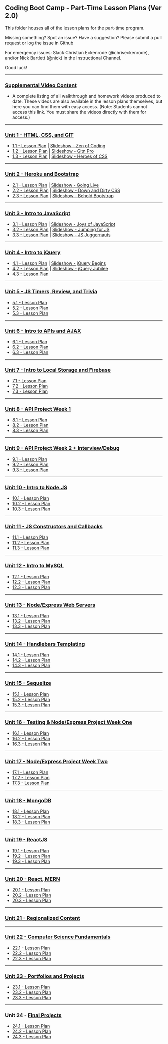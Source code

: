 ## Coding Boot Camp - Part-Time Lesson Plans (Ver 2.0)

This folder houses all of the lesson plans for the part-time program.

Missing something? Spot an issue? Have a suggestion? Please submit a pull request or log the issue in Github

For emergency issues: Slack Christian Eckenrode (@chriseckenrode), and/or Nick Bartlett (@nick) in the Instructional Channel.

Good luck!

- - -

### [Supplemental Video Content](../../VideoContent.md)

* A complete listing of all walkthrough and homework videos produced to date. These videos are also available in the lesson plans themselves, but here you can find them with easy access. (Note: Students cannot access this link. You must share the videos directly with them for access.)

- - -

### [Unit 1 - HTML, CSS, and GIT](01-Week)

* [1.1 - Lesson Plan](01-Week/01-Day/01-Day-LessonPlan.md) \| [Slideshow - Zen of Coding](01-Week/01-Day/Slide-Shows)
* [1.2 - Lesson Plan](01-Week/02-Day/02-Day-LessonPlan.md) \| [Slideshow - Gitn Pro](01-Week/02-Day/Slide-Shows)
* [1.3 - Lesson Plan](01-Week/03-Day/03-Day-LessonPlan.md) \| [Slideshow - Heroes of CSS](01-Week/03-Day/Slide-Shows)

- - -

### [Unit 2 - Heroku and Bootstrap](02-Week)

* [2.1 - Lesson Plan](02-Week/01-Day/01-Day-LessonPlan.md) \| [Slideshow - Going Live](02-Week/01-Day/Slide-Shows)
* [2.2 - Lesson Plan](02-Week/02-Day/02-Day-LessonPlan.md) \| [Slideshow - Down and Dirty CSS](02-Week/02-Day/Slide-Shows)
* [2.3 - Lesson Plan](02-Week/03-Day/03-Day-LessonPlan.md) \| [Slideshow - Behold Bootstrap](02-Week/03-Day/Slide-Shows)

- - -

### [Unit 3 - Intro to JavaScript](03-Week)

* [3.1 - Lesson Plan](03-Week/01-Day/01-Day-LessonPlan.md) \| [Slideshow - Joys of JavaScript](03-Week/01-Day/Slide-Shows)
* [3.2 - Lesson Plan](03-Week/02-Day/02-Day-LessonPlan.md) \| [Slideshow - Jumping for JS](03-Week/02-Day/Slide-Shows)
* [3.3 - Lesson Plan](03-Week/03-Day/03-Day-LessonPlan.md) \| [Slideshow - JS Juggernauts](03-Week/03-Day/Slide-Shows)

- - -

### [Unit 4 - Intro to jQuery](04-Week)

* [4.1 - Lesson Plan](04-Week/01-Day/01-Day-LessonPlan.md) \| [Slideshow - jQuery Begins](04-Week/01-Day/Slide-Shows)
* [4.2 - Lesson Plan](04-Week/02-Day/02-Day-LessonPlan.md) \| [Slideshow - jQuery Jubilee](04-Week/02-Day/Slide-Shows)
* [4.3 - Lesson Plan](04-Week/03-Day/03-Day-LessonPlan.md)

- - -

### [Unit 5 - JS Timers, Review, and Trivia](05-Week)

* [5.1 - Lesson Plan](05-Week/01-Day/01-Day-LessonPlan.md)
* [5.2 - Lesson Plan](05-Week/02-Day/02-Day-LessonPlan.md)
* [5.3 - Lesson Plan](05-Week/03-Day/03-Day-LessonPlan.md)

- - -

### [Unit 6 - Intro to APIs and AJAX](06-Week)

* [6.1 - Lesson Plan](06-Week/01-Day/01-Day-LessonPlan.md)
* [6.2 - Lesson Plan](06-Week/02-Day/02-Day-LessonPlan.md)
* [6.3 - Lesson Plan](06-Week/03-Day/03-Day-LessonPlan.md)

- - -

### [Unit 7 - Intro to Local Storage and Firebase](07-Week/)

* [7.1 - Lesson Plan](07-Week/01-Day/01-Day-LessonPlan.md)
* [7.2 - Lesson Plan](07-Week/02-Day/02-Day-LessonPlan.md)
* [7.3 - Lesson Plan](07-Week/03-Day/03-Day-LessonPlan.md)

- - -

### [Unit 8 - API Project Week 1](08-Week)

* [8.1 - Lesson Plan](08-Week/01-Day/01-Day-LessonPlan.md)
* [8.2 - Lesson Plan](08-Week/02-Day/02-Day-LessonPlan.md)
* [8.3 - Lesson Plan](08-Week/03-Day/03-Day-LessonPlan.md)

- - -

### [Unit 9 - API Project Week 2 + Interview/Debug](09-Week)

* [9.1 - Lesson Plan](09-Week/01-Day/01-Day-LessonPlan.md)
* [9.2 - Lesson Plan](09-Week/02-Day/02-Day-LessonPlan.md)
* [9.3 - Lesson Plan](09-Week/03-Day/03-Day-LessonPlan.md)

- - -

### [Unit 10 - Intro to Node.JS](10-Week)

* [10.1 - Lesson Plan](10-Week/01-Day/01-Day-LessonPlan.md)
* [10.2 - Lesson Plan](10-Week/02-Day/02-Day-LessonPlan.md)
* [10.3 - Lesson Plan](10-Week/03-Day/03-Day-LessonPlan.md)

- - -

### [Unit 11 - JS Constructors and Callbacks](11-Week)

* [11.1 - Lesson Plan](11-Week/01-Day/01-Day-LessonPlan.md)
* [11.2 - Lesson Plan](11-Week/02-Day/02-Day-LessonPlan.md)
* [11.3 - Lesson Plan](11-Week/03-Day/03-Day-LessonPlan.md)

- - -

### [Unit 12 - Intro to MySQL](12-Week)

* [12.1 - Lesson Plan](12-Week/01-Day/01-Day-LessonPlan.md)
* [12.2 - Lesson Plan](12-Week/02-Day/02-Day-LessonPlan.md)
* [12.3 - Lesson Plan](12-Week/03-Day/03-Day-LessonPlan.md)

- - -

### [Unit 13 - Node/Express Web Servers](13-Week)

* [13.1 - Lesson Plan](13-Week/01-Day/01-Day-LessonPlan.md)
* [13.2 - Lesson Plan](13-Week/02-Day/02-Day-LessonPlan.md)
* [13.3 - Lesson Plan](13-Week/03-Day/03-Day-LessonPlan.md)

- - -

### [Unit 14 - Handlebars Templating](14-Week)

* [14.1 - Lesson Plan](14-Week/01-Day/01-Day-LessonPlan.md)
* [14.2 - Lesson Plan](14-Week/02-Day/02-Day-LessonPlan.md)
* [14.3 - Lesson Plan](14-Week/03-Day/03-Day-LessonPlan.md)

- - -

### [Unit 15 - Sequelize](15-Week)

* [15.1 - Lesson Plan](15-Week/01-Day/01-Day-LessonPlan.md)
* [15.2 - Lesson Plan](15-Week/02-Day/02-Day-LessonPlan.md)
* [15.3 - Lesson Plan](15-Week/03-Day/03-Day-LessonPlan.md)

- - -

### [Unit 16 - Testing & Node/Express Project Week One](16-Week)

* [16.1 - Lesson Plan](16-Week/01-Day/01-Day-LessonPlan.md)
* [16.2 - Lesson Plan](16-Week/02-Day/02-Day-LessonPlan.md)
* [16.3 - Lesson Plan](16-Week/03-Day/03-Day-LessonPlan.md)

- - -

### [Unit 17 - Node/Express Project Week Two](17-Week)

* [17.1 - Lesson Plan](17-Week/01-Day/01-Day-LessonPlan.md)
* [17.2 - Lesson Plan](17-Week/02-Day/02-Day-LessonPlan.md)
* [17.3 - Lesson Plan](17-Week/03-Day/03-Day-LessonPlan.md)

- - -

### [Unit 18 - MongoDB](18-Week)

* [18.1 - Lesson Plan](18-Week/01-Day/01-Day-LessonPlan.md)
* [18.2 - Lesson Plan](18-Week/02-Day/02-Day-LessonPlan.md)
* [18.3 - Lesson Plan](18-Week/03-Day/03-Day-LessonPlan.md)

- - -

### [Unit 19 - ReactJS](19-Week)

* [19.1 - Lesson Plan](19-Week/01-Day/01-Day-LessonPlan.md)
* [19.2 - Lesson Plan](19-Week/02-Day/02-Day-LessonPlan.md)
* [19.3 - Lesson Plan](19-Week/03-Day/03-Day-LessonPlan.md)

- - -

### [Unit 20 - React, MERN](20-Week)

* [20.1 - Lesson Plan](20-Week/01-Day/01-Day-LessonPlan.md)
* [20.2 - Lesson Plan](20-Week/02-Day/02-Day-LessonPlan.md)
* [20.3 - Lesson Plan](20-Week/03-Day/03-Day-LessonPlan.md)

- - -

### [Unit 21 - Regionalized Content](21-Week)

- - -

### [Unit 22 - Computer Science Fundamentals](22-Week)

* [22.1 - Lesson Plan](22-Week/01-Day/01-Day-LessonPlan.md)
* [22.2 - Lesson Plan](22-Week/02-Day/02-Day-LessonPlan.md)
* [22.3 - Lesson Plan](22-Week/03-Day/03-Day-LessonPlan.md)

- - -

### [Unit 23 - Portfolios and Projects](23-Week)

* [23.1 - Lesson Plan](23-Week/01-Day/01-Day-LessonPlan.md)
* [23.2 - Lesson Plan](23-Week/02-Day/02-Day-LessonPlan.md)
* [23.3 - Lesson Plan](23-Week/03-Day/03-Day-LessonPlan.md)

- - -

### Unit 24 - [Final Projects](24-Week)

* [24.1 - Lesson Plan](24-Week/01-Day/01-Day-LessonPlan.md)
* [24.2 - Lesson Plan](24-Week/02-Day/02-Day-LessonPlan.md)
* [24.3 - Lesson Plan](24-Week/03-Day/03-Day-LessonPlan.md)
